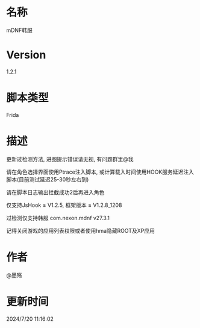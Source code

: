 # 名称
mDNF韩服
# Version
1.2.1
# 脚本类型
Frida
# 描述
更新过检测方法, 进图提示错误请无视, 有问题群里@我

请在角色选择界面使用Ptrace注入脚本, 或计算载入时间使用HOOK服务延迟注入脚本(目前测试延迟25-30秒左右到)

请在脚本日志输出拦截成功2后再进入角色

仅支持JsHook ≥ V1.2.5, 框架版本 ≥ V1.2.8_1208

过检测仅支持韩服 com.nexon.mdnf v27.3.1

记得关闭游戏的应用列表权限或者使用hma隐藏ROOT及XP应用

# 作者
@墨殇

# 更新时间
2024/7/20 11:16:02